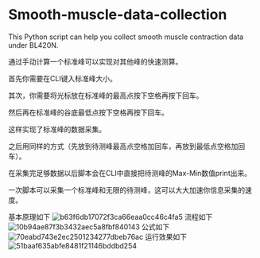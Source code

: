 # Smooth-muscle-data-collection
This Python script can help you collect smooth muscle contraction data under BL420N.

通过手动计算一个标准峰可以实现对其他峰的快速测算。

首先你需要在CLI键入标准峰大小。

其次，你需要将光标放在标准峰的最高点按下空格再按下回车。

然后再在标准峰的谷底最低点按下空格再按下回车。

这样实现了标准峰的数据采集。

之后用同样的方式（先放到待测峰最高点空格加回车，再放到最低点空格加回车）。

在采集完足够数据以后脚本会在CLI中直接把待测峰的Max-Min数值print出来。

一次脚本可以采集一个标准峰和无限的待测峰，这可以大大加速你信息采集的速度。

基本原理如下
![b63f6db17072f3ca66eaa0cc46c4fa5](https://github.com/pheonixchen/Smooth-muscle-data-collection/assets/115352360/b4d1f90b-1542-4d32-8d08-5476e18f6d21)
流程如下
![10b94ae87f3b3432aec5a8fbf840143](https://github.com/pheonixchen/Smooth-muscle-data-collection/assets/115352360/ca32b1e8-69f2-4d82-bde2-495253d3bf17)
公式如下
![70eabd743e2ec2501234277dbeb76ac](https://github.com/pheonixchen/Smooth-muscle-data-collection/assets/115352360/26c49c2e-654b-4af1-bdf7-6c2ae27df8fc)
运行效果如下
![51baaf635abfe8481f21146bddbd254](https://github.com/pheonixchen/Smooth-muscle-data-collection/assets/115352360/4f3e907c-2d93-48bd-a577-e95d328c4766)

